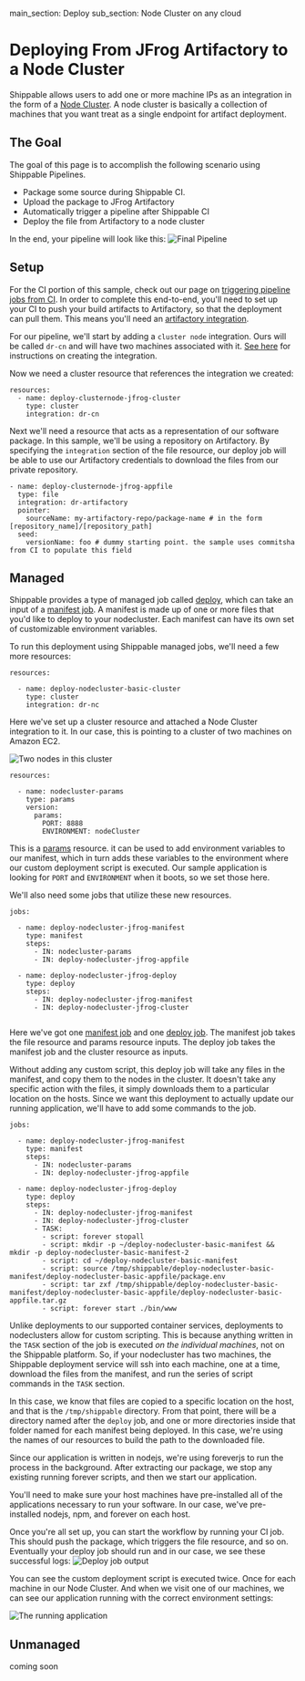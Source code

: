 main_section: Deploy
sub_section: Node Cluster on any cloud

# Deploying From JFrog Artifactory to a Node Cluster
Shippable allows users to add one or more machine IPs as an integration in the form of a [Node Cluster](../reference/int-node-cluster).  A node cluster is basically a collection of machines that you want treat as a single endpoint for artifact deployment.

## The Goal
The goal of this page is to accomplish the following scenario using Shippable Pipelines.

- Package some source during Shippable CI.
- Upload the package to JFrog Artifactory
- Automatically trigger a pipeline after Shippable CI
- Deploy the file from Artifactory to a node cluster

In the end, your pipeline will look like this:
<img src="../../images/deploy/nodecluster/basic-final-pipeline.png" alt="Final Pipeline">

## Setup

For the CI portion of this sample, check out our page on [triggering pipeline jobs from CI](../ci/trigger-pipeline-jobs).  In order to complete this end-to-end, you'll need to set up your CI to push your build artifacts to Artifactory, so that the deployment can pull them.  This means you'll need an [artifactory integration](../reference/int-artifactory).

For our pipeline, we'll start by adding a `cluster node` integration.  Ours will be called `dr-cn` and will have two machines associated with it.  [See here](../reference/int-cluster-node) for instructions on creating the integration.

Now we need a cluster resource that references the integration we created:

```
resources:
  - name: deploy-clusternode-jfrog-cluster
    type: cluster
    integration: dr-cn

```

Next we'll need a resource that acts as a representation of our software package.  In this sample, we'll be using a repository on Artifactory.  By specifying the `integration` section of the file resource, our deploy job will be able to use our Artifactory credentials to download the files from our private repository.
```
- name: deploy-clusternode-jfrog-appfile
  type: file
  integration: dr-artifactory
  pointer:
    sourceName: my-artifactory-repo/package-name # in the form [repository_name]/[repository_path]
  seed:
    versionName: foo # dummy starting point. the sample uses commitsha from CI to populate this field
```


## Managed
Shippable provides a type of managed job called [deploy](../reference/job-deploy), which can take an input of a [manifest job](../reference/job-manifest).  A manifest is made up of one or more files that you'd like to deploy to your nodecluster.  Each manifest can have its own set of customizable environment variables.

To run this deployment using Shippable managed jobs, we'll need a few more resources:

```
resources:

  - name: deploy-nodecluster-basic-cluster
    type: cluster
    integration: dr-nc
```

Here we've set up a cluster resource and attached a Node Cluster integration to it.  In our case, this is pointing to a cluster of two machines on Amazon EC2.

<img src="../../images/deploy/nodecluster/nodecluster-int.png" alt="Two nodes in this cluster">

```
resources:

  - name: nodecluster-params
    type: params
    version:
      params:
        PORT: 8888
        ENVIRONMENT: nodeCluster
```
This is a [params](../reference/resource-params) resource. it can be used to add environment variables to our manifest, which in turn adds these variables to the environment where our custom deployment script is executed.  Our sample application is looking for `PORT` and `ENVIRONMENT` when it boots, so we set those here.

We'll also need some jobs that utilize these new resources.
```
jobs:

  - name: deploy-nodecluster-jfrog-manifest
    type: manifest
    steps:
      - IN: nodecluster-params
      - IN: deploy-nodecluster-jfrog-appfile

  - name: deploy-nodecluster-jfrog-deploy
    type: deploy
    steps:
      - IN: deploy-nodecluster-jfrog-manifest
      - IN: deploy-nodecluster-jfrog-cluster


```

Here we've got one [manifest job](../reference/job-manifest) and one [deploy job](../reference/job-deploy).  The manifest job takes the file resource and params resource inputs.  The deploy job takes the manifest job and the cluster resource as inputs.

Without adding any custom script, this deploy job will take any files in the manifest, and copy them to the nodes in the cluster.  It doesn't take any specific action with the files, it simply downloads them to a particular location on the hosts.  Since we want this deployment to actually update our running application, we'll have to add some commands to the job.

```
jobs:

  - name: deploy-nodecluster-jfrog-manifest
    type: manifest
    steps:
      - IN: nodecluster-params
      - IN: deploy-nodecluster-jfrog-appfile

  - name: deploy-nodecluster-jfrog-deploy
    type: deploy
    steps:
      - IN: deploy-nodecluster-jfrog-manifest
      - IN: deploy-nodecluster-jfrog-cluster
      - TASK:
        - script: forever stopall
        - script: mkdir -p ~/deploy-nodecluster-basic-manifest && mkdir -p deploy-nodecluster-basic-manifest-2
        - script: cd ~/deploy-nodecluster-basic-manifest
        - script: source /tmp/shippable/deploy-nodecluster-basic-manifest/deploy-nodecluster-basic-appfile/package.env
        - script: tar zxf /tmp/shippable/deploy-nodecluster-basic-manifest/deploy-nodecluster-basic-appfile/deploy-nodecluster-basic-appfile.tar.gz
        - script: forever start ./bin/www
```

Unlike deployments to our supported container services, deployments to nodeclusters allow for custom scripting.  This is because anything written in the `TASK` section of the job is executed *on the individual machines*, not on the Shippable platform.  So, if your nodecluster has two machines, the Shippable deployment service will ssh into each machine, one at a time, download the files from the manifest, and run the series of script commands in the `TASK` section.

In this case, we know that files are copied to a specific location on the host, and that is the `/tmp/shippable` directory.  From that point, there will be a directory named after the `deploy` job, and one or more directories inside that folder named for each manifest being deployed.  In this case, we're using the names of our resources to build the path to the downloaded file.

Since our application is written in nodejs, we're using foreverjs to run the process in the background.  After extracting our package, we stop any existing running forever scripts, and then we start our application.

You'll need to make sure your host machines have pre-installed all of the applications necessary to run your software.  In our case, we've pre-installed nodejs, npm, and forever on each host.

Once you're all set up, you can start the workflow by running your CI job.  This should push the package, which triggers the file resource, and so on.  Eventually your deploy job should run and in our case, we see these successful logs:
<img src="../../images/deploy/nodecluster/deploy-logs.png" alt="Deploy job output">

You can see the custom deployment script is executed twice. Once for each machine in our Node Cluster.  And when we visit one of our machines, we can see our application running with the correct environment settings:

<img src="../../images/deploy/nodecluster/running-application.png" alt="The running application">

## Unmanaged
 coming soon
